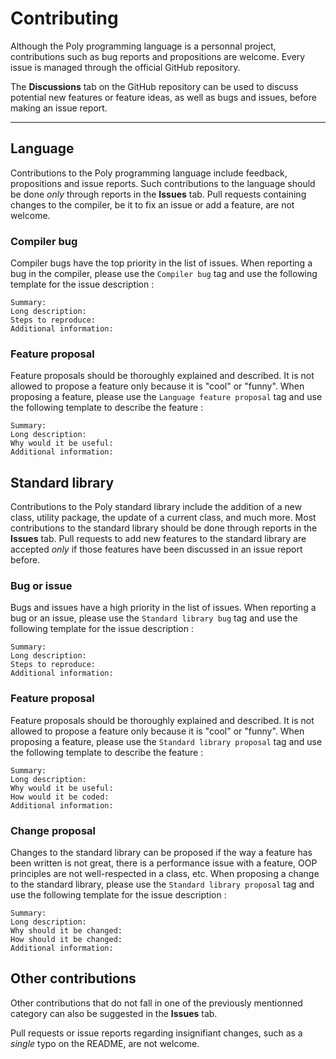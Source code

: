 # Contributing
Although the Poly programming language is a personnal project, contributions such as bug reports and propositions are welcome.
Every issue is managed through the official GitHub repository.

The **Discussions** tab on the GitHub repository can be used to discuss potential new features or feature ideas,
as well as bugs and issues, before making an issue report.


---


## Language
Contributions to the Poly programming language include feedback, propositions and issue reports.
Such contributions to the language should be done _only_ through reports in the **Issues** tab.
Pull requests containing changes to the compiler, be it to fix an issue or add a feature, are not welcome.


### Compiler bug
Compiler bugs have the top priority in the list of issues.
When reporting a bug in the compiler, please use the `Compiler bug` tag and use the following template for the issue description :
```
Summary:
Long description:
Steps to reproduce:
Additional information:
```


### Feature proposal
Feature proposals should be thoroughly explained and described.
It is not allowed to propose a feature only because it is "cool" or "funny".
When proposing a feature, please use the `Language feature proposal` tag and use the following template to describe the feature :
```
Summary:
Long description:
Why would it be useful:
Additional information:
```


## Standard library
Contributions to the Poly standard library include the addition of a new class, utility package,
the update of a current class, and much more.
Most contributions to the standard library should be done through reports in the **Issues** tab.
Pull requests to add new features to the standard library are accepted _only_ if those features have been discussed in an issue report before.


### Bug or issue
Bugs and issues have a high priority in the list of issues.
When reporting a bug or an issue, please use the `Standard library bug` tag and use the following template for the issue description :
```
Summary:
Long description:
Steps to reproduce:
Additional information:
```


### Feature proposal
Feature proposals should be thoroughly explained and described.
It is not allowed to propose a feature only because it is "cool" or "funny".
When proposing a feature, please use the `Standard library proposal` tag and use the following template to describe the feature :
```
Summary:
Long description:
Why would it be useful:
How would it be coded:
Additional information:
```


### Change proposal
Changes to the standard library can be proposed if the way a feature has been written is not great,
there is a performance issue with a feature, OOP principles are not well-respected in a class, etc.
When proposing a change to the standard library, please use the `Standard library proposal` tag and use the following template for the issue description :
```
Summary:
Long description:
Why should it be changed:
How should it be changed:
Additional information:
```


## Other contributions
Other contributions that do not fall in one of the previously mentionned category can also be suggested in the **Issues** tab.

Pull requests or issue reports regarding insignifiant changes, such as a _single_ typo on the README, are not welcome.